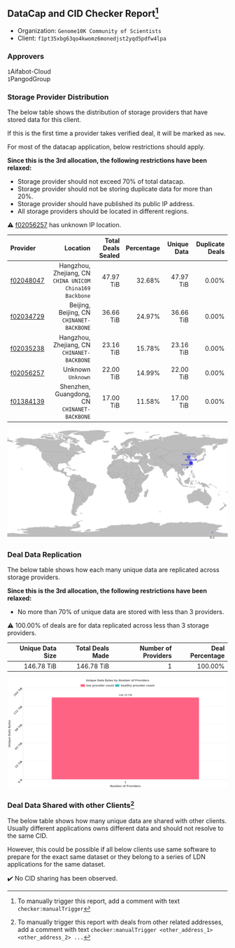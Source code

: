 ## DataCap and CID Checker Report[^1]
 - Organization: `Genome10K Community of Scientists`
 - Client: `f1pt35xbg63qo4kwomz6monedjst2yqd5pdfw4lpa`
### Approvers
`1`Aifabot-Cloud<br/>`1`PangodGroup

### Storage Provider Distribution
The below table shows the distribution of storage providers that have stored data for this client.

If this is the first time a provider takes verified deal, it will be marked as `new`.

For most of the datacap application, below restrictions should apply.

**Since this is the 3rd allocation, the following restrictions have been relaxed:**
 - Storage provider should not exceed 70% of total datacap.
 - Storage provider should not be storing duplicate data for more than 20%.
 - Storage provider should have published its public IP address.
 - All storage providers should be located in different regions.

⚠️ [f02056257](https://filfox.info/en/address/f02056257) has unknown IP location.

| Provider                                              |                                                    Location | Total Deals Sealed | Percentage | Unique Data | Duplicate Deals |
| :---------------------------------------------------- | ----------------------------------------------------------: | -----------------: | ---------: | ----------: | --------------: |
| [f02048047](https://filfox.info/en/address/f02048047) | Hangzhou, Zhejiang, CN<br/>`CHINA UNICOM China169 Backbone` |          47.97 TiB |     32.68% |   47.97 TiB |           0.00% |
| [f02034729](https://filfox.info/en/address/f02034729) |                Beijing, Beijing, CN<br/>`CHINANET-BACKBONE` |          36.66 TiB |     24.97% |   36.66 TiB |           0.00% |
| [f02035238](https://filfox.info/en/address/f02035238) |              Hangzhou, Zhejiang, CN<br/>`CHINANET-BACKBONE` |          23.16 TiB |     15.78% |   23.16 TiB |           0.00% |
| [f02056257](https://filfox.info/en/address/f02056257) |                                       Unknown<br/>`Unknown` |          22.00 TiB |     14.99% |   22.00 TiB |           0.00% |
| [f01384139](https://filfox.info/en/address/f01384139) |             Shenzhen, Guangdong, CN<br/>`CHINANET-BACKBONE` |          17.00 TiB |     11.58% |   17.00 TiB |           0.00% |

<img src="https://raw.githubusercontent.com/data-preservation-programs/filplus-checker-assets/main/filecoin-project/filecoin-plus-large-datasets/issues/1678/1678874710998.png"/>

### Deal Data Replication
The below table shows how each many unique data are replicated across storage providers.


**Since this is the 3rd allocation, the following restrictions have been relaxed:**
- No more than 70% of unique data are stored with less than 3 providers.

⚠️ 100.00% of deals are for data replicated across less than 3 storage providers.

| Unique Data Size | Total Deals Made | Number of Providers | Deal Percentage |
| ---------------: | ---------------: | ------------------: | --------------: |
|       146.78 TiB |       146.78 TiB |                   1 |         100.00% |

<img src="https://raw.githubusercontent.com/data-preservation-programs/filplus-checker-assets/main/filecoin-project/filecoin-plus-large-datasets/issues/1678/1678874711778.png"/>

### Deal Data Shared with other Clients[^3]
The below table shows how many unique data are shared with other clients.
Usually different applications owns different data and should not resolve to the same CID.

However, this could be possible if all below clients use same software to prepare for the exact same dataset or they belong to a series of LDN applications for the same dataset.

✔️ No CID sharing has been observed.

[^1]: To manually trigger this report, add a comment with text `checker:manualTrigger`

[^2]: Deals from those addresses are combined into this report as they are specified with `checker:manualTrigger`

[^3]: To manually trigger this report with deals from other related addresses, add a comment with text `checker:manualTrigger <other_address_1> <other_address_2> ...`
